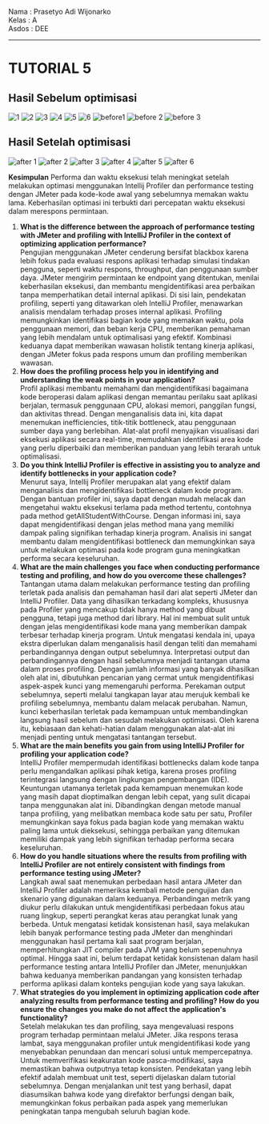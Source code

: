 Nama  : Prasetyo Adi Wijonarko <br>
Kelas : A <br>
Asdos : DEE <hr>

# TUTORIAL 5
## Hasil Sebelum optimisasi
![1](https://github.com/prasetyoadii/exercise-profiling/assets/125488022/f074e8ce-4263-4647-a2ee-3f9ea7dd7dc6)
![2](https://github.com/prasetyoadii/exercise-profiling/assets/125488022/f708e41f-8318-4976-9b44-0c2e23d069fd)
![3](https://github.com/prasetyoadii/exercise-profiling/assets/125488022/10c0364e-c37f-4775-b58f-24b466aed0a7)
![4](https://github.com/prasetyoadii/exercise-profiling/assets/125488022/618b6e9c-6d43-4459-ab7f-bb6cf81b922a)
![5](https://github.com/prasetyoadii/exercise-profiling/assets/125488022/cbcfe686-d9ff-4ccd-b5e6-567b034b641d)
![6](https://github.com/prasetyoadii/exercise-profiling/assets/125488022/07ff1767-7341-4731-a25f-6fe092633610)
![before1](https://github.com/prasetyoadii/exercise-profiling/assets/125488022/aa1b63da-1243-400b-b891-4d01562be451)
![before 2](https://github.com/prasetyoadii/exercise-profiling/assets/125488022/0281b4f9-0d0a-4698-b51b-7e33bd165812)
![before 3](https://github.com/prasetyoadii/exercise-profiling/assets/125488022/70663bea-aa6b-4204-b84c-5eb4f5f97885)
## Hasil Setelah optimisasi
![after 1](https://github.com/prasetyoadii/exercise-profiling/assets/125488022/9ab7a7ad-cdfa-4682-8b59-984933feb0b1)
![after 2](https://github.com/prasetyoadii/exercise-profiling/assets/125488022/7b87e86a-ec2a-4022-8c41-ce87cd1bc542)
![after 3](https://github.com/prasetyoadii/exercise-profiling/assets/125488022/c057a2e3-f2c7-4fc2-ad62-540a66e1f90a)
![after 4](https://github.com/prasetyoadii/exercise-profiling/assets/125488022/d2491aea-53fa-499d-964c-8013095abb27)
![after 5](https://github.com/prasetyoadii/exercise-profiling/assets/125488022/22842656-49e7-40f7-a52b-03d6954ddeb0)
![after 6](https://github.com/prasetyoadii/exercise-profiling/assets/125488022/c000f995-36f0-48a0-abb1-949cfff821a6)

**Kesimpulan**
Performa dan waktu eksekusi telah meningkat setelah melakukan optimasi menggunakan Intellij Profiler dan performance testing dengan JMeter pada kode-kode awal yang sebelumnya memakan waktu lama. Keberhasilan optimasi ini terbukti dari percepatan waktu eksekusi dalam merespons permintaan.

1. **What is the difference between the approach of performance testing with JMeter and profiling with IntelliJ Profiler in the context of optimizing application performance?** <br>
   Pengujian menggunakan JMeter cenderung bersifat blackbox karena lebih fokus pada evaluasi respons aplikasi terhadap simulasi tindakan pengguna, seperti waktu respons, throughput, dan penggunaan sumber daya. JMeter mengirim permintaan ke endpoint yang ditentukan, menilai keberhasilan eksekusi, dan membantu mengidentifikasi area perbaikan tanpa memperhatikan detail internal aplikasi. Di sisi lain, pendekatan profiling, seperti yang ditawarkan oleh IntelliJ Profiler, menawarkan analisis mendalam terhadap proses internal aplikasi. Profiling memungkinkan identifikasi bagian kode yang memakan waktu, pola penggunaan memori, dan beban kerja CPU, memberikan pemahaman yang lebih mendalam untuk optimalisasi yang efektif. Kombinasi keduanya dapat memberikan wawasan holistik tentang kinerja aplikasi, dengan JMeter fokus pada respons umum dan profiling memberikan wawasan.
2. **How does the profiling process help you in identifying and understanding the weak points in your application?** <br>
   Profil aplikasi membantu memahami dan mengidentifikasi bagaimana kode beroperasi dalam aplikasi dengan memantau perilaku saat aplikasi berjalan, termasuk penggunaan CPU, alokasi memori, panggilan fungsi, dan aktivitas thread. Dengan menganalisis data ini, kita dapat menemukan inefficiencies, titik-titik bottleneck, atau penggunaan sumber daya yang berlebihan. Alat-alat profil menyajikan visualisasi dari eksekusi aplikasi secara real-time, memudahkan identifikasi area kode yang perlu diperbaiki dan memberikan panduan yang lebih terarah untuk optimalisasi.
3. **Do you think IntelliJ Profiler is effective in assisting you to analyze and identify bottlenecks in your application code?** <br>
   Menurut saya, Intellij Profiler merupakan alat yang efektif dalam menganalisis dan mengidentifikasi bottleneck dalam kode program. Dengan bantuan profiler ini, saya dapat dengan mudah melacak dan mengetahui waktu eksekusi terlama pada method tertentu, contohnya pada method getAllStudentWithCourse. Dengan informasi ini, saya dapat mengidentifikasi dengan jelas method mana yang memiliki dampak paling signifikan terhadap kinerja program. Analisis ini sangat membantu dalam mengidentifikasi bottleneck dan memungkinkan saya untuk melakukan optimasi pada kode program guna meningkatkan performa secara keseluruhan.
4. **What are the main challenges you face when conducting performance testing and profiling, and how do you overcome these challenges?** <br>
   Tantangan utama dalam melakukan performance testing dan profiling terletak pada analisis dan pemahaman hasil dari alat seperti JMeter dan IntelliJ Profiler. Data yang dihasilkan terkadang kompleks, khususnya pada Profiler yang mencakup tidak hanya method yang dibuat pengguna, tetapi juga method dari library. Hal ini membuat sulit untuk dengan jelas mengidentifikasi kode mana yang memberikan dampak terbesar terhadap kinerja program. Untuk mengatasi kendala ini, upaya ekstra diperlukan dalam menganalisis hasil dengan teliti dan memahami perbandingannya dengan output sebelumnya. Interpretasi output dan perbandingannya dengan hasil sebelumnya menjadi tantangan utama dalam proses profiling. Dengan jumlah informasi yang banyak dihasilkan oleh alat ini, dibutuhkan pencarian yang cermat untuk mengidentifikasi aspek-aspek kunci yang memengaruhi performa. Perekaman output sebelumnya, seperti melalui tangkapan layar atau merujuk kembali ke profiling sebelumnya, membantu dalam melacak perubahan. Namun, kunci keberhasilan terletak pada kemampuan untuk membandingkan langsung hasil sebelum dan sesudah melakukan optimisasi. Oleh karena itu, kebiasaan dan kehati-hatian dalam menggunakan alat-alat ini menjadi penting untuk mengatasi tantangan tersebut.
5. **What are the main benefits you gain from using IntelliJ Profiler for profiling your application code?** <br>
IntelliJ Profiler mempermudah identifikasi bottlenecks dalam kode tanpa perlu mengandalkan aplikasi pihak ketiga, karena proses profiling terintegrasi langsung dengan lingkungan pengembangan (IDE). Keuntungan utamanya terletak pada kemampuan menemukan kode yang masih dapat dioptimalkan dengan lebih cepat, yang sulit dicapai tanpa menggunakan alat ini. Dibandingkan dengan metode manual tanpa profiling, yang melibatkan membaca kode satu per satu, Profiler memungkinkan saya fokus pada bagian kode yang memakan waktu paling lama untuk dieksekusi, sehingga perbaikan yang ditemukan memiliki dampak yang lebih signifikan terhadap performa secara keseluruhan.
6. **How do you handle situations where the results from profiling with IntelliJ Profiler are not entirely consistent with findings from performance testing using JMeter?** <br>
Langkah awal saat menemukan perbedaan hasil antara JMeter dan IntelliJ Profiler adalah memeriksa kembali metode pengujian dan skenario yang digunakan dalam keduanya. Perbandingan metrik yang diukur perlu dilakukan untuk mengidentifikasi perbedaan fokus atau ruang lingkup, seperti perangkat keras atau perangkat lunak yang berbeda. Untuk mengatasi ketidak konsistenan hasil, saya melakukan lebih banyak performance testing pada JMeter dan menghindari menggunakan hasil pertama kali saat program berjalan, memperhitungkan JIT compiler pada JVM yang belum sepenuhnya optimal. Hingga saat ini, belum terdapat ketidak konsistenan dalam hasil performance testing antara IntelliJ Profiler dan JMeter, menunjukkan bahwa keduanya memberikan pandangan yang konsisten terhadap performa aplikasi dalam konteks pengujian kode yang saya lakukan.
7. **What strategies do you implement in optimizing application code after analyzing results from performance testing and profiling? How do you ensure the changes you make do not affect the application's functionality?** <br>
   Setelah melakukan tes dan profiling, saya mengevaluasi respons program terhadap permintaan melalui JMeter. Jika respons terasa lambat, saya menggunakan profiler untuk mengidentifikasi kode yang menyebabkan penundaan dan mencari solusi untuk mempercepatnya. Untuk memverifikasi keakuratan kode pasca-modifikasi, saya memastikan bahwa outputnya tetap konsisten. Pendekatan yang lebih efektif adalah membuat unit test, seperti dijelaskan dalam tutorial sebelumnya. Dengan menjalankan unit test yang berhasil, dapat diasumsikan bahwa kode yang direfaktor berfungsi dengan baik, memungkinkan fokus perbaikan pada aspek yang memerlukan peningkatan tanpa mengubah seluruh bagian kode.
